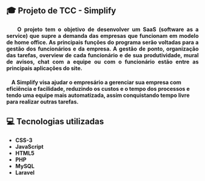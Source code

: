 <h2>🎓 Projeto de TCC - Simplify</h2>
<h4 align="justify">&nbsp;&nbsp;&nbsp;&nbsp;O projeto tem o objetivo de desenvolver um SaaS (software as a service) que supre a demanda
das empresas que funcionam em modelo de home office. As principais funções do programa serão
voltadas para a gestão dos funcionários e da empresa. A gestão de ponto, organização das tarefas,
overview de cada funcionário e de sua produtividade, mural de avisos, chat com a equipe ou com o
funcionário estão entre as principais aplicações do site.</h4>
<h4>&nbsp;&nbsp;&nbsp;&nbsp;A Simplify visa ajudar o empresário a gerenciar sua empresa com eficiência e facilidade, reduzindo
os custos e o tempo dos processos e tendo uma equipe mais automatizada, assim conquistando tempo
livre para realizar outras tarefas.</h4>
<h2>💻 Tecnologias utilizadas</h2>
<h4>
  <ul>
    <li>CSS-3</li>
    <li>JavaScript</li>
    <li>HTML5</li>
    <li>PHP</li>
    <li>MySQL</li>
    <li>Laravel</li>
  </ul>
</h4>
